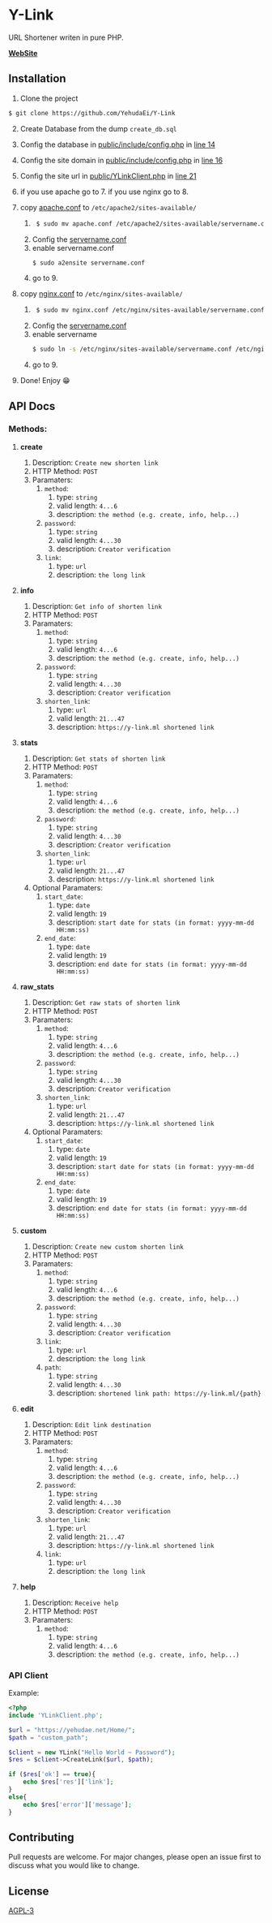 # Y-Link

URL Shortener writen in pure PHP.

**[WebSite](https://y-link.ml)**

## Installation

1. Clone the project
```bash 
$ git clone https://github.com/YehudaEi/Y-Link
```
2. Create Database from the dump ```create_db.sql```

3. Config the database in [public/include/config.php](https://github.com/YehudaEi/Y-Link/blob/master/public/include/config.php) in [line 14](https://github.com/YehudaEi/Y-Link/blob/master/public/include/config.php#L14)

4. Config the site domain in [public/include/config.php](https://github.com/YehudaEi/Y-Link/blob/master/public/include/config.php) in [line 16](https://github.com/YehudaEi/Y-Link/blob/master/public/include/config.php#L16)

5. Config the site url in [public/YLinkClient.php](https://github.com/YehudaEi/Y-Link/blob/master/public/YLinkClient.php) in [line 21](https://github.com/YehudaEi/Y-Link/blob/master/public/YLinkClient.php#L21)

6. if you use apache go to 7. if you use nginx go to 8.

7. copy [apache.conf](https://github.com/YehudaEi/Y-Link/blob/master/apache.conf) to ```/etc/apache2/sites-available/```
    1. ```bash
        $ sudo mv apache.conf /etc/apache2/sites-available/servername.conf
        ```
    2. Config the [servername.conf](https://github.com/YehudaEi/Y-Link/blob/master/apache.conf)
    3. enable servername.conf
        ```bash
        $ sudo a2ensite servername.conf
        ```
    4. go to 9.
8. copy [nginx.conf](https://github.com/YehudaEi/Y-Link/blob/master/nginx.conf) to ```/etc/nginx/sites-available/```
    1. ```bash
        $ sudo mv nginx.conf /etc/nginx/sites-available/servername.conf
        ```
    2. Config the [servername.conf](https://github.com/YehudaEi/Y-Link/blob/master/nginx.conf)
    3. enable servername
        ```bash
        $ sudo ln -s /etc/nginx/sites-available/servername.conf /etc/nginx/sites-enabled/
        ```
    4. go to 9.

9. Done! Enjoy 😁

## API Docs
### Methods:
1. **create**
	 1. Description: `Create new shorten link`
	 2. HTTP Method: `POST`
	 3. Paramaters: 
		1. `method`:
			1. type: `string`
			2. valid length: `4...6`
			3. description: `the method (e.g. create, info, help...)`
		2. `password`:
			1. type: `string`
			2. valid length: `4...30`
			3. description: `Creator verification`
		3. `link`:
			1. type: `url`
			2. description: `the long link`

2. **info**
	 1. Description: `Get info of shorten link`
	 2. HTTP Method: `POST`
	 3. Paramaters: 
		1. `method`:
			1. type: `string`
			2. valid length: `4...6`
			3. description: `the method (e.g. create, info, help...)`
		2. `password`:
			1. type: `string`
			2. valid length: `4...30`
			3. description: `Creator verification`
		3. `shorten_link`:
			1. type: `url`
			2. valid length: `21...47`
			3. description: `https://y-link.ml shortened link`

3. **stats**
	 1. Description: `Get stats of shorten link`
	 2. HTTP Method: `POST`
	 3. Paramaters: 
		1. `method`:
			1. type: `string`
			2. valid length: `4...6`
			3. description: `the method (e.g. create, info, help...)`
		2. `password`:
			1. type: `string`
			2. valid length: `4...30`
			3. description: `Creator verification`
		3. `shorten_link`:
			1. type: `url`
			2. valid length: `21...47`
			3. description: `https://y-link.ml shortened link`
	 4. Optional Paramaters: 
		1. `start_date`:
			1. type: `date`
			2. valid length: `19`
			3. description: `start date for stats (in format: yyyy-mm-dd HH:mm:ss)`
		2. `end_date`:
			1. type: `date`
			2. valid length: `19`
			3. description: `end date for stats (in format: yyyy-mm-dd HH:mm:ss)`

4. **raw_stats**
	 1. Description: `Get raw stats of shorten link`
	 2. HTTP Method: `POST`
	 3. Paramaters: 
		1. `method`:
			1. type: `string`
			2. valid length: `4...6`
			3. description: `the method (e.g. create, info, help...)`
		2. `password`:
			1. type: `string`
			2. valid length: `4...30`
			3. description: `Creator verification`
		3. `shorten_link`:
			1. type: `url`
			2. valid length: `21...47`
			3. description: `https://y-link.ml shortened link`
	 4. Optional Paramaters: 
		1. `start_date`:
			1. type: `date`
			2. valid length: `19`
			3. description: `start date for stats (in format: yyyy-mm-dd HH:mm:ss)`
		2. `end_date`:
			1. type: `date`
			2. valid length: `19`
			3. description: `end date for stats (in format: yyyy-mm-dd HH:mm:ss)`

5. **custom**
	 1. Description: `Create new custom shorten link`
	 2. HTTP Method: `POST`
	 3. Paramaters: 
		1. `method`:
			1. type: `string`
			2. valid length: `4...6`
			3. description: `the method (e.g. create, info, help...)`
		2. `password`:
			1. type: `string`
			2. valid length: `4...30`
			3. description: `Creator verification`
		3. `link`:
			1. type: `url`
			2. description: `the long link`
		4. `path`:
			1. type: `string`
			2. valid length: `4...30`
			3. description: `shortened link path: https://y-link.ml/{path}`

6. **edit**
	 1. Description: `Edit link destination`
	 2. HTTP Method: `POST`
	 3. Paramaters: 
		1. `method`:
			1. type: `string`
			2. valid length: `4...6`
			3. description: `the method (e.g. create, info, help...)`
		2. `password`:
			1. type: `string`
			2. valid length: `4...30`
			3. description: `Creator verification`
		3. `shorten_link`:
			1. type: `url`
			2. valid length: `21...47`
			3. description: `https://y-link.ml shortened link`
		4. `link`:
			1. type: `url`
			2. description: `the long link`

7. **help**
	 1. Description: `Receive help`
	 2. HTTP Method: `POST`
	 3. Paramaters: 
		1. `method`:
			1. type: `string`
			2. valid length: `4...6`
			3. description: `the method (e.g. create, info, help...)`


### API Client
Example:
```php
<?php
include 'YLinkClient.php';

$url = "https://yehudae.net/Home/";
$path = "custom_path";

$client = new YLink("Hello World ~ Password");
$res = $client->CreateLink($url, $path);

if ($res['ok'] == true){
	echo $res['res']['link'];
}
else{
	echo $res['error']['message'];
}
```

## Contributing
Pull requests are welcome. For major changes, please open an issue first to discuss what you would like to change.

## License
[AGPL-3](https://github.com/YehudaEi/Y-Link/blob/master/LICENSE)
